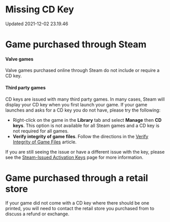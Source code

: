 # Missing CD Key
Updated 2021-12-02 23.19.46

# Game purchased through Steam
#### Valve games
Valve games purchased online through Steam do not include or require a CD key.  
  
#### Third party games
CD keys are issued with many third party games.  In many cases, Steam will display your CD key when you first launch your game.  If your game launches and asks for a CD key you do not have, please try the following:  

* Right-click on the game in the **Library** tab and select **Manage** then **CD keys**. This option is not available for all Steam games and a CD key is not required for all games.
* **Verify integrity of game files**.  Follow the directions in the [Verify Integrity of Game Files](https://help.steampowered.com/en/faqs/view/0C48-FCBD-DA71-93EB) article.

If you are still seeing the issue or have a different issue with the key, please see the [Steam-Issued Activation Keys](https://help.steampowered.com/en/faqs/view/2FF7-8298-9409-BC1D) page for more information.  
  
  
# Game purchased through a retail store
If your game did not come with a CD key where there should be one printed, you will need to contact the retail store you purchased from to discuss a refund or exchange.  
  
